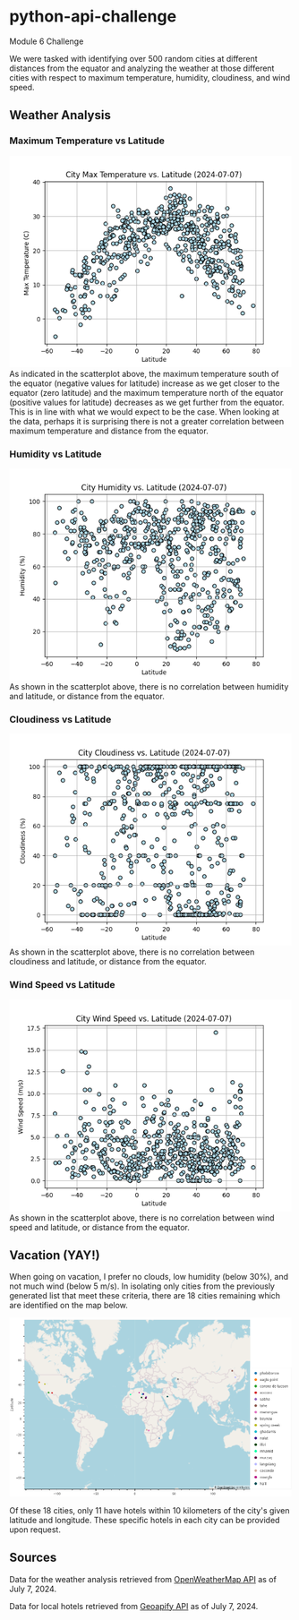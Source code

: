 # python-api-challenge
Module 6 Challenge

We were tasked with identifying over 500 random cities at different distances from the equator and analyzing the weather at those different cities with respect to maximum temperature, humidity, cloudiness, and wind speed.

## Weather Analysis
### Maximum Temperature vs Latitude
![Maximum Temperature vs Latitude](https://github.com/rollernathan/python-api-challenge/blob/main/WeatherPy/output_data/Fig1.png)
As indicated in the scatterplot above, the maximum temperature south of the equator (negative values for latitude) increase as we get closer to the equator (zero latitude) and the maximum temperature north of the equator (positive values for latitude) decreases as we get further from the equator. This is in line with what we would expect to be the case. When looking at the data, perhaps it is surprising there is not a greater correlation between maximum temperature and distance from the equator.


### Humidity vs Latitude
![Humidity vs Latitude](https://github.com/rollernathan/python-api-challenge/blob/main/WeatherPy/output_data/Fig2.png)
As shown in the scatterplot above, there is no correlation between humidity and latitude, or distance from the equator.


### Cloudiness vs Latitude
![Cloudiness vs Latitude](https://github.com/rollernathan/python-api-challenge/blob/main/WeatherPy/output_data/Fig3.png)
As shown in the scatterplot above, there is no correlation between cloudiness and latitude, or distance from the equator.


### Wind Speed vs Latitude
![Wind Speed vs Latitude](https://github.com/rollernathan/python-api-challenge/blob/main/WeatherPy/output_data/Fig4.png)
As shown in the scatterplot above, there is no correlation between wind speed and latitude, or distance from the equator.



## Vacation (YAY!)
When going on vacation, I prefer no clouds, low humidity (below 30%), and not much wind (below 5 m/s). In isolating only cities from the previously generated list that meet these criteria, there are 18 cities remaining which are identified on the map below.

![Vacation Hotels](https://github.com/rollernathan/python-api-challenge/blob/main/WeatherPy/output_data/Vacation_map.png)

Of these 18 cities, only 11 have hotels within 10 kilometers of the city's given latitude and longitude. These specific hotels in each city can be provided upon request.

## Sources
Data for the weather analysis retrieved from [OpenWeatherMap API](https://openweathermap.org/api) as of July 7, 2024.

Data for local hotels retrieved from [Geoapify API](https://apidocs.geoapify.com/docs/geocoding/forward-geocoding/#api) as of July 7, 2024.
